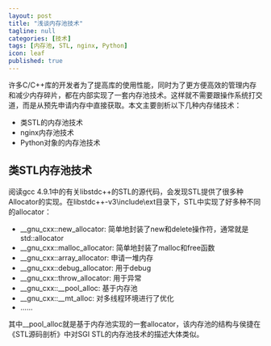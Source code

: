 ```yaml
---
layout: post
title: "浅谈内存池技术"
tagline: null
categories: [技术]
tags: [内存池, STL, nginx, Python]
icon: leaf
published: true
---
```


许多C/C++库的开发者为了提高库的使用性能，同时为了更方便高效的管理内存和减少内存碎片，都在内部实现了一套内存池技术。这样就不需要跟操作系统打交道，而是从预先申请内存中直接获取。本文主要剖析以下几种内存储技术：

* 类STL的内存池技术
* nginx内存池技术
* Python对象的内存池技术

<h2>类STL内存池技术</h2>  
阅读gcc 4.9.1中的有关libstdc++的STL的源代码，会发现STL提供了很多种Allocator的实现。在libstdc++-v3\include\ext目录下，STL中实现了好多种不同的allocator：

*   __gnu_cxx::new_allocator: 简单地封装了new和delete操作符，通常就是std::allocator
*   __gnu_cxx::malloc_allocator: 简单地封装了malloc和free函数
*   __gnu_cxx::array_allocator: 申请一堆内存
*   __gnu_cxx::debug_allocator: 用于debug
*   __gnu_cxx::throw_allocator: 用于异常
*   __gnu_cxx::__pool_alloc: 基于内存池
*   __gnu_cxx::__mt_alloc: 对多线程环境进行了优化
*   ......

其中__pool_alloc就是基于内存池实现的一套allocator，该内存池的结构与侯捷在《STL源码剖析》中对SGI STL的内存池技术的描述大体类似。



